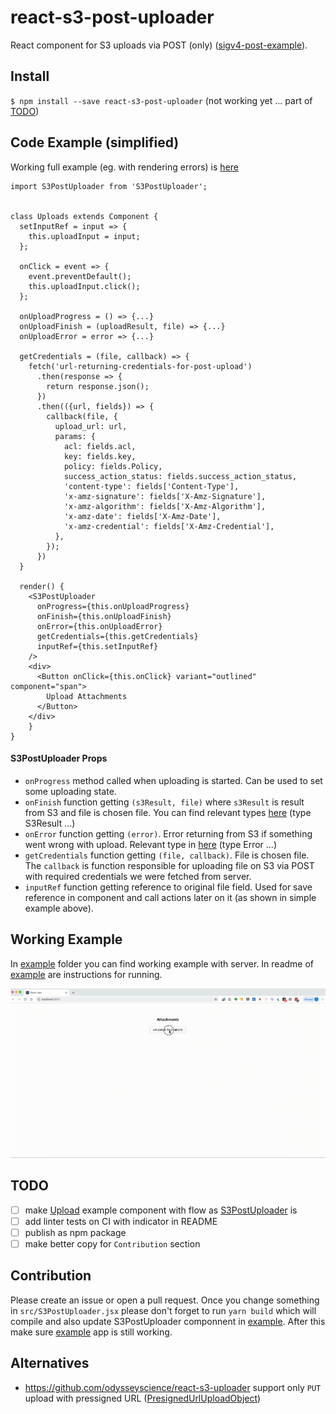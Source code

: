 # react-s3-post-uploader
React component for S3 uploads via POST (only) ([sigv4-post-example](https://docs.aws.amazon.com/AmazonS3/latest/API/sigv4-post-example.html)).

## Install
`$ npm install --save react-s3-post-uploader` (not working yet ... part of [TODO](https://github.com/zdenal/react-s3-post-uploader#todo))

## Code Example (simplified)
Working full example (eg. with rendering errors) is [here](example/src/components/Uploads/index.jsx)

```
import S3PostUploader from 'S3PostUploader';


class Uploads extends Component {
  setInputRef = input => {
    this.uploadInput = input;
  };

  onClick = event => {
    event.preventDefault();
    this.uploadInput.click();
  };

  onUploadProgress = () => {...}
  onUploadFinish = (uploadResult, file) => {...}
  onUploadError = error => {...}

  getCredentials = (file, callback) => {
    fetch('url-returning-credentials-for-post-upload')
      .then(response => {
        return response.json();
      })
      .then(({url, fields}) => {
        callback(file, {
          upload_url: url,
          params: {
            acl: fields.acl,
            key: fields.key,
            policy: fields.Policy,
            success_action_status: fields.success_action_status,
            'content-type': fields['Content-Type'],
            'x-amz-signature': fields['X-Amz-Signature'],
            'x-amz-algorithm': fields['X-Amz-Algorithm'],
            'x-amz-date': fields['X-Amz-Date'],
            'x-amz-credential': fields['X-Amz-Credential'],
          },
        });
      })
  }

  render() {
    <S3PostUploader
      onProgress={this.onUploadProgress}
      onFinish={this.onUploadFinish}
      onError={this.onUploadError}
      getCredentials={this.getCredentials}
      inputRef={this.setInputRef}
    />
    <div>
      <Button onClick={this.onClick} variant="outlined" component="span">
        Upload Attachments
      </Button>
    </div>
    }
}
```
#### S3PostUploader Props
- `onProgress` method called when uploading is started. Can be used to set some uploading state.
- `onFinish` function getting `(s3Result, file)` where `s3Result` is result from S3 and file is chosen file.
You can find relevant types [here](src/S3PostUploader.jsx) (type S3Result ...)
- `onError` function getting `(error)`. Error returning from S3 if something went wrong with upload. Relevant type in [here](src/S3PostUploader.jsx) (type Error ...)
- `getCredentials` function getting `(file, callback)`. File is chosen file. The `callback` is function
responsible for uploading file on S3 via POST with required credentials we were fetched from server.
- `inputRef` function getting reference to original file field. Used for save reference in component and
call actions later on it (as shown in simple example above).

## Working Example
In [example](example) folder you can find working example with server. In readme of [example](example) are instructions
for running.

![Output sample](example/public/s3-post-uploader-screencast.gif)

## TODO

- [ ] make [Upload](example/src/components/Uploads/index.jsx) example component with flow as [S3PostUploader](src/S3PostUploader.jsx) is
- [ ] add linter tests on CI with indicator in README
- [ ] publish as npm package
- [ ] make better copy for `Contribution` section

## Contribution
Please create an issue or open a pull request. Once you change something in `src/S3PostUploader.jsx` please don't
forget to run `yarn build` which will compile and also update S3PostUploader componnent in [example](example). After
this make sure [example](example) app is still working.

## Alternatives
- https://github.com/odysseyscience/react-s3-uploader support only `PUT` upload with pressigned URL ([PresignedUrlUploadObject](https://docs.aws.amazon.com/AmazonS3/latest/dev/PresignedUrlUploadObject.html))
